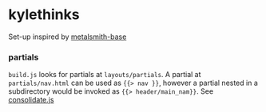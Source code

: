 # kylethinks

Set-up inspired by [metalsmith-base](https://github.com/evocode/metalsmith-base)

### partials ###

```build.js``` looks for partials at ```layouts/partials```.  A partial at ```partials/nav.html``` can be used as ```{{> nav }}```, however a partial nested in a subdirectory would be invoked as ```{{> header/main_nam}}```.  See [consolidate.js](https://github.com/tj/consolidate.js/)